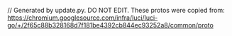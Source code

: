 // Generated by update.py. DO NOT EDIT.
These protos were copied from:
https://chromium.googlesource.com/infra/luci/luci-go/+/2f65c88b328168d7f181be4392cb844ec93252a8/common/proto
